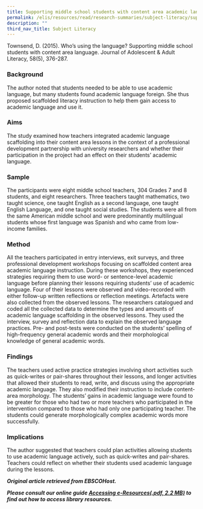 ```yaml
---
title: Supporting middle school students with content area academic language
permalink: /elis/resources/read/research-summaries/subject-literacy/supporting-middle-school-students/
description: ""
third_nav_title: Subject Literacy
---
```

Townsend, D. (2015). Who’s using the language? Supporting middle school students with content area language. Journal of Adolescent & Adult Literacy, 58(5), 376-287.

### Background

The author noted that students needed to be able to use academic language, but many students found academic language foreign. She thus proposed scaffolded literacy instruction to help them gain access to academic language and use it.  
  
### Aims

The study examined how teachers integrated academic language scaffolding into their content area lessons in the context of a professional development partnership with university researchers and whether their participation in the project had an effect on their students’ academic language.  
  
### Sample

The participants were eight middle school teachers, 304 Grades 7 and 8 students, and eight researchers. Three teachers taught mathematics, two taught science, one taught English as a second language, one taught English Language, and one taught social studies. The students were all from the same American middle school and were predominantly multilingual students whose first language was Spanish and who came from low-income families.  
  
### Method

All the teachers participated in entry interviews, exit surveys, and three professional development workshops focusing on scaffolded content area academic language instruction. During these workshops, they experienced strategies requiring them to use word- or sentence-level academic language before planning their lessons requiring students’ use of academic language. Four of their lessons were observed and video-recorded with either follow-up written reflections or reflection meetings. Artefacts were also collected from the observed lessons. The researchers catalogued and coded all the collected data to determine the types and amounts of academic language scaffolding in the observed lessons. They used the interview, survey and reflection data to explain the observed language practices. Pre- and post-tests were conducted on the students’ spelling of high-frequency general academic words and their morphological knowledge of general academic words.  
  
### Findings

The teachers used active practice strategies involving short activities such as quick-writes or pair-shares throughout their lessons, and longer activities that allowed their students to read, write, and discuss using the appropriate academic language. They also modified their instruction to include content-area morphology. The students’ gains in academic language were found to be greater for those who had two or more teachers who participated in the intervention compared to those who had only one participating teacher. The students could generate morphologically complex academic words more successfully.  
  
### Implications

The author suggested that teachers could plan activities allowing students to use academic language actively, such as quick-writes and pair-shares. Teachers could reflect on whether their students used academic language during the lessons.  
  
_**Original article retrieved from EBSCOHost.**_  

**_Please consult our online guide [Accessing e-Resources(.pdf, 2.2 MB)](https://academyofsingaporeteachers-moe-edu-sg-admin.cwp.sg/elis/resources/read/research-summaries/subject-literacy/18e45074-6b1b-4ac7-811f-1a8da16c4f81 "Accessing e-Resources") to find out how to access library resources._**